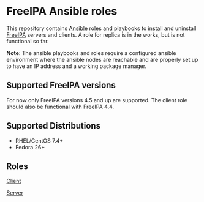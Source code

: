 # FreeIPA Ansible roles

This repository contains [Ansible](https://www.ansible.com/) roles and playbooks to install and uninstall [FreeIPA](https://www.freeipa.org/) servers and clients. A role for replica is in the works, but is not functional so far.

**Note**: The ansible playbooks and roles require a configured ansible environment where the ansible nodes are reachable and are properly set up to have an IP address and a working package manager.

## Supported FreeIPA versions

For now only FreeIPA versions 4.5 and up are supported. The client role should also be functional with FreeIPA 4.4.

## Supported Distributions
* RHEL/CentOS 7.4+
* Fedora 26+

## Roles

[Client](CLIENT.md)

[Server](SERVER.md)

